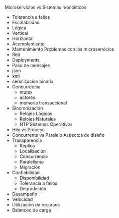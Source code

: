 Microservicios vs Sistemas monolíticos
- Tolerancia a fallos
- Escalabilidad
 - Lógica
 - Vertical
 - Horizontal
- Acomplamiento
- Mantenimiento
Problemas con los microservicios
- Red
- Deployments
- Paso de mensajes
 - json
 - xml
 - serialización binaria
- Concurrencia
  - mutex
  - actores
  - memoria transaccional
- Sincronización
  - Relojes Lógicos
  - Relojes Naturales
  - NTP
Sistemas Operativos
 - Hilo vs Proceso
 - Concurrente vs Paralelo
Aspectos de diseño
 - Transparencia
   - Réplica
   - Localización
   - Concurrencia
   - Paralelismo
   - Migración
 - Confiabilidad
   - Disponibilidad
   - Tolerancia a fallos
   - Degradación
  - Desempeño
   - Velocidad
   - Utilización de recursos
   - Balanceo de carga
